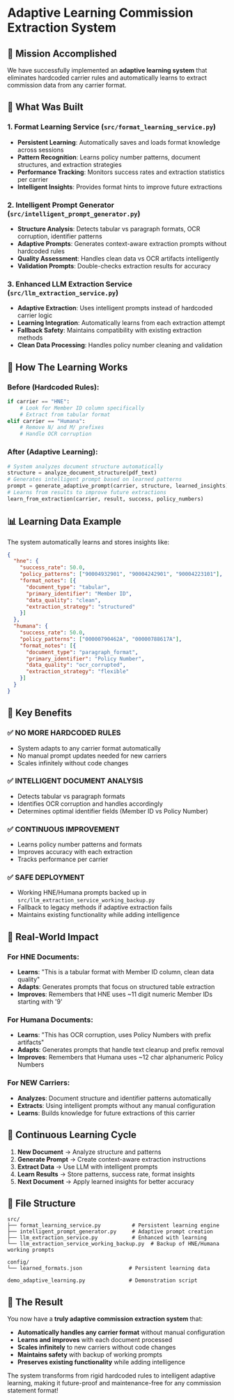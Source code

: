 # Adaptive Learning Commission Extraction System

## 🎯 Mission Accomplished

We have successfully implemented an **adaptive learning system** that eliminates hardcoded carrier rules and automatically learns to extract commission data from any carrier format.

## 🔧 What Was Built

### 1. **Format Learning Service** (`src/format_learning_service.py`)
- **Persistent Learning**: Automatically saves and loads format knowledge across sessions
- **Pattern Recognition**: Learns policy number patterns, document structures, and extraction strategies  
- **Performance Tracking**: Monitors success rates and extraction statistics per carrier
- **Intelligent Insights**: Provides format hints to improve future extractions

### 2. **Intelligent Prompt Generator** (`src/intelligent_prompt_generator.py`)
- **Structure Analysis**: Detects tabular vs paragraph formats, OCR corruption, identifier patterns
- **Adaptive Prompts**: Generates context-aware extraction prompts without hardcoded rules
- **Quality Assessment**: Handles clean data vs OCR artifacts intelligently
- **Validation Prompts**: Double-checks extraction results for accuracy

### 3. **Enhanced LLM Extraction Service** (`src/llm_extraction_service.py`)
- **Adaptive Extraction**: Uses intelligent prompts instead of hardcoded carrier logic
- **Learning Integration**: Automatically learns from each extraction attempt
- **Fallback Safety**: Maintains compatibility with existing extraction methods
- **Clean Data Processing**: Handles policy number cleaning and validation

## 🧠 How The Learning Works

### Before (Hardcoded Rules):
```python
if carrier == "HNE":
    # Look for Member ID column specifically  
    # Extract from tabular format
elif carrier == "Humana":
    # Remove N/ and M/ prefixes
    # Handle OCR corruption
```

### After (Adaptive Learning):
```python
# System analyzes document structure automatically
structure = analyze_document_structure(pdf_text)
# Generates intelligent prompt based on learned patterns  
prompt = generate_adaptive_prompt(carrier, structure, learned_insights)
# Learns from results to improve future extractions
learn_from_extraction(carrier, result, success, policy_numbers)
```

## 📊 Learning Data Example

The system automatically learns and stores insights like:

```json
{
  "hne": {
    "success_rate": 50.0,
    "policy_patterns": ["90004932901", "90004242901", "90004223101"],
    "format_notes": [{
      "document_type": "tabular",
      "primary_identifier": "Member ID", 
      "data_quality": "clean",
      "extraction_strategy": "structured"
    }]
  },
  "humana": {
    "success_rate": 50.0,
    "policy_patterns": ["00000790462A", "00000788617A"],
    "format_notes": [{
      "document_type": "paragraph_format",
      "primary_identifier": "Policy Number",
      "data_quality": "ocr_corrupted", 
      "extraction_strategy": "flexible"
    }]
  }
}
```

## 🚀 Key Benefits

### ✅ **NO MORE HARDCODED RULES**
- System adapts to any carrier format automatically
- No manual prompt updates needed for new carriers
- Scales infinitely without code changes

### ✅ **INTELLIGENT DOCUMENT ANALYSIS**
- Detects tabular vs paragraph formats
- Identifies OCR corruption and handles accordingly
- Determines optimal identifier fields (Member ID vs Policy Number)

### ✅ **CONTINUOUS IMPROVEMENT**
- Learns policy number patterns and formats
- Improves accuracy with each extraction
- Tracks performance per carrier

### ✅ **SAFE DEPLOYMENT** 
- Working HNE/Humana prompts backed up in `src/llm_extraction_service_working_backup.py`
- Fallback to legacy methods if adaptive extraction fails
- Maintains existing functionality while adding intelligence

## 🎯 Real-World Impact

### For HNE Documents:
- **Learns**: "This is a tabular format with Member ID column, clean data quality"
- **Adapts**: Generates prompts that focus on structured table extraction
- **Improves**: Remembers that HNE uses ~11 digit numeric Member IDs starting with '9'

### For Humana Documents: 
- **Learns**: "This has OCR corruption, uses Policy Numbers with prefix artifacts"
- **Adapts**: Generates prompts that handle text cleanup and prefix removal
- **Improves**: Remembers that Humana uses ~12 char alphanumeric Policy Numbers

### For NEW Carriers:
- **Analyzes**: Document structure and identifier patterns automatically
- **Extracts**: Using intelligent prompts without any manual configuration
- **Learns**: Builds knowledge for future extractions of this carrier

## 🔄 Continuous Learning Cycle

1. **New Document** → Analyze structure and patterns
2. **Generate Prompt** → Create context-aware extraction instructions  
3. **Extract Data** → Use LLM with intelligent prompts
4. **Learn Results** → Store patterns, success rate, format insights
5. **Next Document** → Apply learned insights for better accuracy

## 📁 File Structure

```
src/
├── format_learning_service.py          # Persistent learning engine
├── intelligent_prompt_generator.py     # Adaptive prompt creation
├── llm_extraction_service.py           # Enhanced with learning
└── llm_extraction_service_working_backup.py  # Backup of HNE/Humana working prompts

config/
└── learned_formats.json               # Persistent learning data

demo_adaptive_learning.py              # Demonstration script
```

## 🎉 The Result

You now have a **truly adaptive commission extraction system** that:
- **Automatically handles any carrier format** without manual configuration
- **Learns and improves** with each document processed  
- **Scales infinitely** to new carriers without code changes
- **Maintains safety** with backup of working prompts
- **Preserves existing functionality** while adding intelligence

The system transforms from rigid hardcoded rules to intelligent adaptive learning, making it future-proof and maintenance-free for any commission statement format!